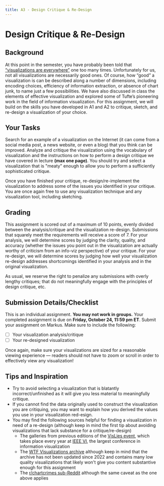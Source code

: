 ```yaml
---
title: A3 - Design Critique & Re-Design
---
```


# Design Critique & Re-Design

## Background
At this point in the semester, you have probably been told that [“visualizations are everywhere”](https://en.wikipedia.org/wiki/Thought-terminating_clich%C3%A9) one too many times. Unfortunately for us, not all visualizations are necessarily good ones. Of course, how “good” a visualization is can be described along a number of dimensions, including encoding choices, efficiency of information extraction, or absence of chart junk, to name just a few possibilities. We have also discussed in class the elements of effective visualization and explored some of Tufte’s pioneering work in the field of information visualization. For this assignment, we will build on the skills you have developed in A1 and A2 to critique, sketch, and re-design a visualization of your choice.

## Your Tasks
Search for an example of a visualization on the Internet (it can come from a social media post, a news website, or even a blog) that you think can be improved. Analyze and critique the visualization using the vocabulary of visualization and the instructions on how to perform a design critique we have covered in lecture **(max one page)**. You should try and select a visualization that is "meaty" enough to allow you to perform a sufficiently sophisticated critique.

Once you have finished your critique, re-design/re-implement the visualization to address some of the issues you identified in your critique. You are once again free to use any visualization technique and any visualization tool, including sketching.

## Grading
This assignment is scored out of a maximum of 10 points, evenly divided between the analysis/critique and the visualization re-design. Submissions that squarely meet the requirements will receive a score of 7. For your analysis, we will determine scores by judging the clarity, quality, and accuracy (whether the issues you point out in the visualization are actually worthy of criticism from an info-viz perspective) of your critique. For your re-design, we will determine scores by judging how well your visualization re-design addresses shortcomings identified in your analysis and in the original visualization.

As usual, we reserve the right to penalize any submissions with overly lengthy critiques; that do not meaningfully engage with the principles of design critique, etc.

## Submission Details/Checklist
This is an individual assignment. **You may not work in groups.** Your completed assignment is due on **Friday, October 24, 11:59 pm ET**. 
Submit your assignment on Markus. Make sure to include the following:
- [ ]  Your visualization analysis/critique
- [ ]  Your re-designed visualization

Once again, make sure your visualizations are sized for a reasonable viewing experience — readers should not have to zoom or scroll in order to effectively view any visualization!

## Tips and Inspiration
- Try to avoid selecting a visualization that is blatantly incorrect/unfinished as it will give you less material to meaningfully critique.
- If you cannot find the data originally used to construct the visualization you are critiquing, you may want to explain how you derived the values you use in your visualization red-esign.
- You may find the following sources helpful for finding a visualization in need of a re-design (although keep in mind the first tip about avoiding visualizations that lack substance for a critique/re-design)
    - The galleries from previous editions of the [VisLies event](https://www.vislies.org/2024/), which takes place every year at [IEEE VI](https://ieeevis.org/year/2025/welcome), the largest conference in information visualization
    - The [WTF Visualizations archive](https://viz.wtf/) although keep in mind that the archive has not been updated since 2022 and contains many low quality visualizations that likely won't give you content substantive enough for this assignment
    - The [r/chartcrimes sub-Reddit](https://www.reddit.com/r/ChartCrimes/) although the same caveat as the one above applies